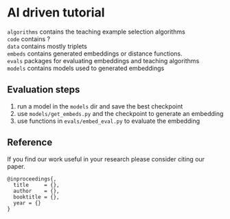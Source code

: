 # AI driven tutorial

`algorithms` contains the teaching example selection algorithms  
`code` contains ?  
`data` contains mostly triplets  
`embeds` contains generated embeddings or distance functions.  
`evals` packages for evaluating embeddings and teaching algorithms  
`models` contains models used to generated embeddings  

## Evaluation steps
1. run a model in the `models` dir and save the best checkpoint
2. use `models/get_embeds.py` and the checkpoint to generate an embedding
3. use functions in `evals/embed_eval.py` to evaluate the embedding



## Reference
If you find our work useful in your research please consider citing our paper.  
```
@inproceedings{,
  title     = {},
  author    = {},
  booktitle = {},
  year = {}
}
```
